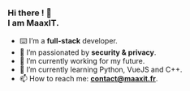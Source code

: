 ### Hi there ! 👋 <br>I am **MaaxIT**.

- ⌨️ I’m a **full-stack** developer.
- 🔐 I’m passionated by **security & privacy**.
- 🔭 I’m currently working for my future.
- 🌱 I’m currently learning Python, VueJS and C++.
- 📫 How to reach me: **contact@maaxit.fr**.
